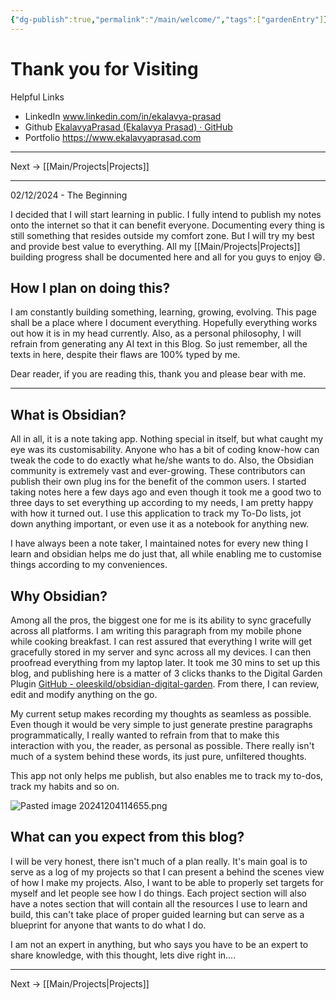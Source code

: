 ```yaml
---
{"dg-publish":true,"permalink":"/main/welcome/","tags":["gardenEntry"]}
---
```


# Thank you for Visiting

Helpful Links
- LinkedIn www.linkedin.com/in/ekalavya-prasad
- Github [EkalavyaPrasad (Ekalavya Prasad) · GitHub](https://github.com/EkalavyaPrasad)
- Portfolio https://www.ekalavyaprasad.com

---

Next -> [[Main/Projects\|Projects]]

---

02/12/2024 - The Beginning

I decided that I will start learning in public. I fully intend to publish my notes onto the internet so that it can benefit everyone. Documenting every thing is still something that resides outside my comfort zone. But I will try my best and provide best value to everything. All my [[Main/Projects\|Projects]] building progress shall be documented here and all for you guys to enjoy 😄. 

## How I plan on doing this?

I am constantly building something, learning, growing, evolving. This page shall be a place where I document everything. Hopefully everything works out how it is in my head currently. Also, as a personal philosophy, I will refrain from generating any AI text in this Blog. So just remember, all the texts in here, despite their flaws are 100% typed by me. 

Dear reader, if you are reading this, thank you and please bear with me. 

--- 

## What is Obsidian?

All in all, it is a note taking app. Nothing special in itself, but what caught my eye was its customisability. Anyone who has a bit of coding know-how can tweak the code to do exactly what he/she wants to do. Also, the Obsidian community is extremely vast and ever-growing. These contributors can publish their own plug ins for the benefit of the common users. I started taking notes here a few days ago and even though it took me a good two to three days to set everything up according to my needs, I am pretty happy with how it turned out. I use this application to track my To-Do lists, jot down anything important, or even use it as a notebook for anything new. 

I have always been a note taker, I maintained notes for every new thing I learn and obsidian helps me do just that, all while enabling me to customise things according to my conveniences. 

## Why Obsidian?

Among all the pros, the biggest one for me is its ability to sync gracefully across all platforms. I am writing this paragraph from my mobile phone while cooking breakfast. I can rest assured that everything I write will get gracefully stored in my server and sync across all my devices. I can then proofread everything from my laptop later. It took me 30 mins to set up this blog, and publishing here is a matter of 3 clicks thanks to the Digital Garden Plugin [GitHub - oleeskild/obsidian-digital-garden](https://github.com/oleeskild/obsidian-digital-garden). From there, I can review, edit and modify anything on the go. 

My current setup makes recording my thoughts as seamless as possible. Even though it would be very simple to just generate prestine paragraphs programmatically, I really wanted to refrain from that to make this interaction with you, the reader, as personal as possible. There really isn't much of a system behind these words, its just pure, unfiltered thoughts. 

This app not only helps me publish, but also enables me to track my to-dos, track my habits and so on. 

![Pasted image 20241204114655.png](/img/user/Assets/Pasted%20image%2020241204114655.png)


## What can you expect from this blog?

I will be very honest, there isn't much of a plan really. It's main goal is to serve as a log of my projects so that I can present a behind the scenes view of how I make my projects. Also, I want to be able to properly set targets for myself and let people see how I do things. Each project section will also have a notes section that will contain all the resources I use to learn and build, this can't take place of proper guided learning but can serve as a blueprint for anyone that wants to do what I do. 

I am not an expert in anything, but who says you have to be an expert to share knowledge, with this thought, lets dive right in....

---

Next -> [[Main/Projects\|Projects]]
